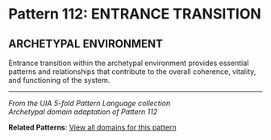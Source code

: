 # Pattern 112: ENTRANCE TRANSITION

## ARCHETYPAL ENVIRONMENT

Entrance transition within the archetypal environment provides essential patterns and relationships that contribute to the overall coherence, vitality, and functioning of the system.

---

*From the UIA 5-fold Pattern Language collection*  
*Archetypal domain adaptation of Pattern 112*

**Related Patterns**: [View all domains for this pattern](../../UIA/md/T112%20ENTRANCE%20TRANSITION.md)

